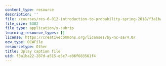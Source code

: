 ```yaml
---
content_type: resource
description: ''
file: /courses/res-6-012-introduction-to-probability-spring-2018/f3a1ba22287da515e5c7e86f683561f4_cCmWW7Hu43A.srt
file_size: 5382
file_type: application/x-subrip
learning_resource_types: []
license: https://creativecommons.org/licenses/by-nc-sa/4.0/
ocw_type: OCWFile
resourcetype: Other
title: 3play caption file
uid: f3a1ba22-287d-a515-e5c7-e86f683561f4
---
```

